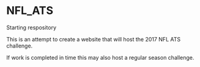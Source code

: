 # NFL_ATS
Starting respository


This is an attempt to create a website that will host the 2017 NFL ATS challenge. 

If work is completed in time this may also host a regular season challenge.
